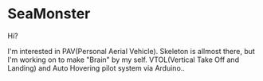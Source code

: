 # SeaMonster

Hi?

I'm interested in PAV(Personal Aerial Vehicle).
Skeleton is allmost there, but I'm working on to make "Brain" by my self.
VTOL(Vertical Take Off and Landing) and Auto Hovering pilot system via Arduino..

